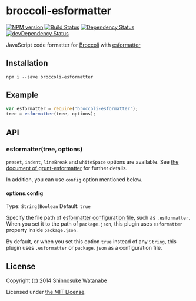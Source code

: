 # broccoli-esformatter

[![NPM version](https://badge.fury.io/js/broccoli-esformatter.png)](http://badge.fury.io/js/broccoli-esformatter)
[![Build Status](https://travis-ci.org/shinnn/broccoli-esformatter.png?branch=master)](https://travis-ci.org/shinnn/broccoli-esformatter)
[![Dependency Status](https://david-dm.org/shinnn/broccoli-esformatter.png)](https://david-dm.org/shinnn/broccoli-esformatter)
[![devDependency Status](https://david-dm.org/shinnn/broccoli-esformatter/dev-status.png)](https://david-dm.org/shinnn/broccoli-esformatter#info=devDependencies)

JavaScript code formatter for [Broccoli](https://github.com/joliss/broccoli) with [esformatter](https://github.com/millermedeiros/esformatter)

## Installation

```
npm i --save broccoli-esformatter
```

## Example

```javascript
var esformatter = require('broccoli-esformatter');
tree = esformatter(tree, options);
```

## API

### esformatter(tree, options)

`preset`, `indent`, `lineBreak` and `whiteSpace` options are available. See [the document of grunt-esformatter](https://github.com/jzaefferer/grunt-esformatter#options) for further details.

In addition, you can use `config` option mentioned below.

#### options.config

Type: `String|Boolean` Default: `true`

Specify the file path of [esformatter configuration file](https://github.com/millermedeiros/esformatter#configuration), such as `.esformatter`. When you set it to the path of `package.json`, this plugin uses `esformatter` property inside `package.json`.

By default, or when you set this option `true` instead of any `String`, this plugin uses `.esformatter` or `package.json` as a configuration file.

## License

Copyright (c) 2014 [Shinnosuke Watanabe](https://github.com/shinnn)

Licensed under [the MIT LIcense](./LICENSE).
